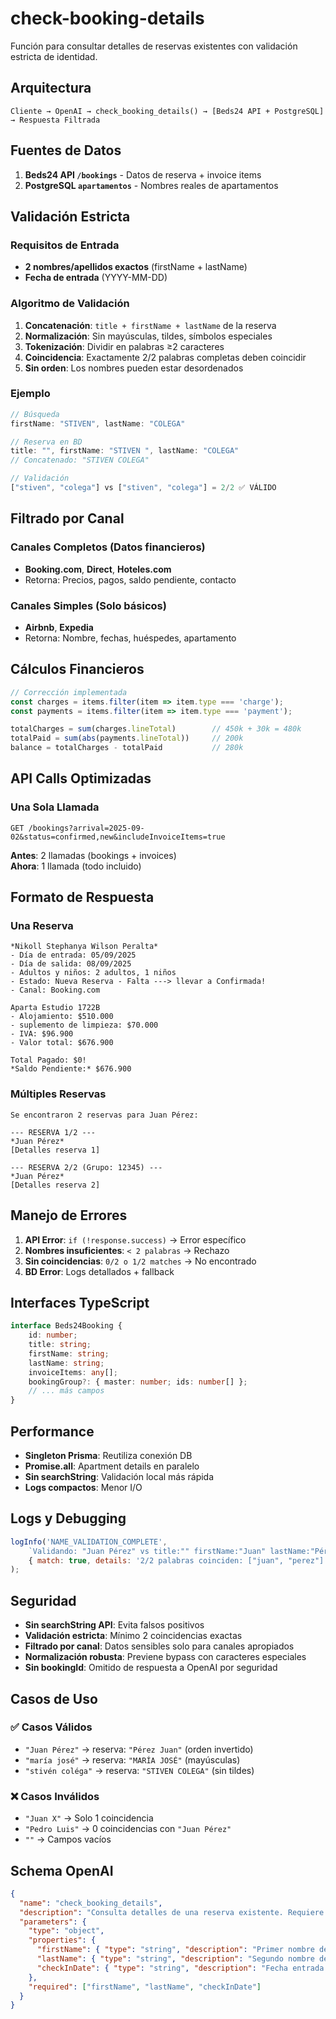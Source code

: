 # check-booking-details

Función para consultar detalles de reservas existentes con validación estricta de identidad.

## Arquitectura

```
Cliente → OpenAI → check_booking_details() → [Beds24 API + PostgreSQL] → Respuesta Filtrada
```

## Fuentes de Datos

1. **Beds24 API `/bookings`** - Datos de reserva + invoice items
2. **PostgreSQL `apartamentos`** - Nombres reales de apartamentos

## Validación Estricta

### Requisitos de Entrada
- **2 nombres/apellidos exactos** (firstName + lastName)
- **Fecha de entrada** (YYYY-MM-DD)

### Algoritmo de Validación
1. **Concatenación**: `title + firstName + lastName` de la reserva
2. **Normalización**: Sin mayúsculas, tildes, símbolos especiales
3. **Tokenización**: Dividir en palabras ≥2 caracteres
4. **Coincidencia**: Exactamente 2/2 palabras completas deben coincidir
5. **Sin orden**: Los nombres pueden estar desordenados

### Ejemplo
```javascript
// Búsqueda
firstName: "STIVEN", lastName: "COLEGA"

// Reserva en BD
title: "", firstName: "STIVEN ", lastName: "COLEGA"
// Concatenado: "STIVEN COLEGA"

// Validación
["stiven", "colega"] vs ["stiven", "colega"] = 2/2 ✅ VÁLIDO
```

## Filtrado por Canal

### Canales Completos (Datos financieros)
- **Booking.com**, **Direct**, **Hoteles.com**
- Retorna: Precios, pagos, saldo pendiente, contacto

### Canales Simples (Solo básicos)  
- **Airbnb**, **Expedia**
- Retorna: Nombre, fechas, huéspedes, apartamento

## Cálculos Financieros

```javascript
// Corrección implementada
const charges = items.filter(item => item.type === 'charge');
const payments = items.filter(item => item.type === 'payment');

totalCharges = sum(charges.lineTotal)        // 450k + 30k = 480k
totalPaid = sum(abs(payments.lineTotal))     // 200k
balance = totalCharges - totalPaid           // 280k
```

## API Calls Optimizadas

### Una Sola Llamada
```http
GET /bookings?arrival=2025-09-02&status=confirmed,new&includeInvoiceItems=true
```

**Antes**: 2 llamadas (bookings + invoices)  
**Ahora**: 1 llamada (todo incluido)

## Formato de Respuesta

### Una Reserva
```
*Nikoll Stephanya Wilson Peralta*
- Día de entrada: 05/09/2025
- Día de salida: 08/09/2025
- Adultos y niños: 2 adultos, 1 niños
- Estado: Nueva Reserva - Falta ---> llevar a Confirmada!
- Canal: Booking.com

Aparta Estudio 1722B
- Alojamiento: $510.000
- suplemento de limpieza: $70.000
- IVA: $96.900
- Valor total: $676.900

Total Pagado: $0!
*Saldo Pendiente:* $676.900
```

### Múltiples Reservas
```
Se encontraron 2 reservas para Juan Pérez:

--- RESERVA 1/2 ---
*Juan Pérez*
[Detalles reserva 1]

--- RESERVA 2/2 (Grupo: 12345) ---
*Juan Pérez*
[Detalles reserva 2]
```

## Manejo de Errores

1. **API Error**: `if (!response.success)` → Error específico
2. **Nombres insuficientes**: `< 2 palabras` → Rechazo
3. **Sin coincidencias**: `0/2 o 1/2 matches` → No encontrado
4. **BD Error**: Logs detallados + fallback

## Interfaces TypeScript

```typescript
interface Beds24Booking {
    id: number;
    title: string;
    firstName: string;
    lastName: string;
    invoiceItems: any[];
    bookingGroup?: { master: number; ids: number[] };
    // ... más campos
}
```

## Performance

- **Singleton Prisma**: Reutiliza conexión DB
- **Promise.all**: Apartment details en paralelo  
- **Sin searchString**: Validación local más rápida
- **Logs compactos**: Menor I/O

## Logs y Debugging

```javascript
logInfo('NAME_VALIDATION_COMPLETE', 
    `Validando: "Juan Pérez" vs title:"" firstName:"Juan" lastName:"Pérez"`, 
    { match: true, details: '2/2 palabras coinciden: ["juan", "perez"]' }
);
```

## Seguridad

- **Sin searchString API**: Evita falsos positivos
- **Validación estricta**: Mínimo 2 coincidencias exactas
- **Filtrado por canal**: Datos sensibles solo para canales apropiados
- **Normalización robusta**: Previene bypass con caracteres especiales
- **Sin bookingId**: Omitido de respuesta a OpenAI por seguridad

## Casos de Uso

### ✅ Casos Válidos
- `"Juan Pérez"` → reserva: `"Pérez Juan"` (orden invertido)
- `"maría josé"` → reserva: `"MARÍA JOSÉ"` (mayúsculas)
- `"stivén coléga"` → reserva: `"STIVEN COLEGA"` (sin tildes)

### ❌ Casos Inválidos  
- `"Juan X"` → Solo 1 coincidencia
- `"Pedro Luis"` → 0 coincidencias con `"Juan Pérez"`
- `""` → Campos vacíos

## Schema OpenAI

```json
{
  "name": "check_booking_details",
  "description": "Consulta detalles de una reserva existente. Requiere exactamente 2 nombres + fecha entrada. Busca palabras completas sin importar orden.",
  "parameters": {
    "type": "object",
    "properties": {
      "firstName": { "type": "string", "description": "Primer nombre del huésped", "minLength": 2 },
      "lastName": { "type": "string", "description": "Segundo nombre del huésped", "minLength": 2 },
      "checkInDate": { "type": "string", "description": "Fecha entrada YYYY-MM-DD", "pattern": "^\\d{4}-\\d{2}-\\d{2}$" }
    },
    "required": ["firstName", "lastName", "checkInDate"]
  }
}
```